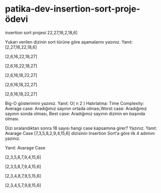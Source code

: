 # patika-dev-insertion-sort-proje-ödevi
insertion sort projesi
22,27,16,2,18,6]

Yukarı verilen dizinin sort türüne göre aşamalarını yazınız.
Yanıt:
[2,27,16,22,18,6]

[2,6,16,22,18,27]

[2,6,16,22,18,27]

[2,6,16,18,22,27]

[2,6,16,18,22,27]

[2,6,16,18,22,27]

Big-O gösterimini yazınız.
Yanıt: O(
n
2
)
Hatırlatma: Time Complexity: Average case: Aradığımız sayının ortada olması,Worst case: Aradığımız sayının sonda olması, Best case: Aradığımız sayının dizinin en başında olması.

Dizi sıralandıktan sonra 18 sayısı hangi case kapsamına girer? Yazınız.
Yanıt: Avarage Case
[7,3,5,8,2,9,4,15,6] dizisinin Insertion Sort'a göre ilk 4 adımını yazınız.

Yanıt: Avarage Case

[2,3,5,8,7,9,4,15,6]

[2,3,5,8,7,9,4,15,6]

[2,3,4,8,7,9,5,15,6]

[2,3,4,5,7,9,8,15,6]

